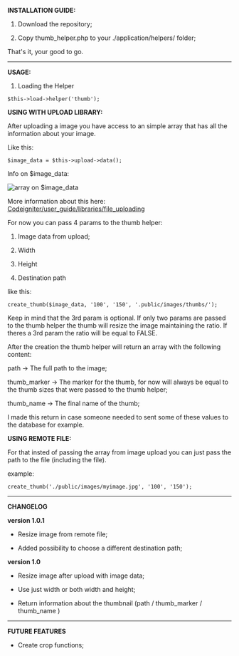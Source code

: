 **INSTALLATION GUIDE:**

1. Download the repository;

2. Copy thumb_helper.php to your ./application/helpers/ folder;

That's it, your good to go.

***

**USAGE:**

1. Loading the Helper

`$this->load->helper('thumb');`

**USING WITH UPLOAD LIBRARY:**

After uploading a image you have access to an simple array that has all the information about your image.

Like this:

`$image_data = $this->upload->data();`

Info on $image_data:

![array on $image_data](http://www.dropmocks.com/ihwep)

More information about this here: [Codeigniter/user_guide/libraries/file_uploading](http://codeigniter.com/user_guide/libraries/file_uploading.html)

For now you can pass 4 params to the thumb helper: 

1. Image data from upload;

2. Width

3. Height

4. Destination path

like this:

`create_thumb($image_data, '100', '150', '.public/images/thumbs/');`

Keep in mind that the 3rd param is optional. If only two params are passed to the thumb helper the thumb will resize the image maintaining the ratio. If theres a 3rd param the ratio will be equal to FALSE.

After the creation the thumb helper will return an array with the following content:

path -> The full path to the image;

thumb_marker -> The marker for the thumb, for now will always be equal to the thumb sizes that were passed to the thumb helper;

thumb_name -> The final name of the thumb;

I made this return in case someone needed to sent some of these values to the database for example.


**USING REMOTE FILE:**

For that insted of passing the array from image upload you can just pass the path to the file (including the file).

example:

`create_thumb('./public/images/myimage.jpg', '100', '150');`

***

**CHANGELOG**

**version 1.0.1**

* Resize image from remote file;

* Added possibility to choose a different destination path;


**version 1.0**

* Resize image after upload with image data;

* Use just width or both width and height;

* Return information about the thumbnail (path / thumb_marker / thumb_name )

***

**FUTURE FEATURES**

* Create crop functions;